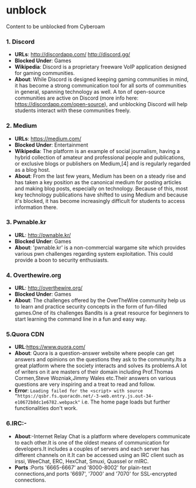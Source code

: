# unblock
Content to be unblocked from Cyberoam

### 1. Discord
- **URLs**: http://discordapp.com/ http://discord.gg/
- **Blocked Under**: Games
- **Wikipedia**: Discord is a proprietary freeware VoIP application designed for gaming communities.
- **About**: While Discord is designed keeping gaming communities in mind, it has become a strong communication tool for all sorts of communities in general, spanning technology as well. A ton of open-source communities are active on Discord (more info here: https://discordapp.com/open-source), and unblocking Discord will help students interact with these communities freely.

### 2. Medium
- **URLs**: https://medium.com/
- **Blocked Under**: Entertainment
- **Wikipedia**: The platform is an example of social journalism, having a hybrid collection of amateur and professional people and publications, or exclusive blogs or publishers on Medium,[4] and is regularly regarded as a blog host.
- **About**: From the last few years, Medium has been on a steady rise and has taken a key position as the canonical medium for posting articles and making blog posts, especially on technology. Because of this, most key technology publications have shifted to using Medium and because it's blocked, it has become increasingly difficult for students to access information there.

### 3. Pwnable.kr
- **URL**: http://pwnable.kr/
- **Blocked Under**: Games
- **About**: 'pwnable.kr' is a non-commercial wargame site which provides various pwn challenges regarding system exploitation. This could provide a boon to security enthusiasts.

### 4. Overthewire.org
- **URL**: http://overthewire.org/
- **Blocked Under**: Games
- **About**: The challenges offered by the OverTheWire community help us to learn and practice security concepts in the form of fun-filled games.One of its challenges Bandits is a great resource for beginners to start learning the command line in a fun and easy way.

### 5.Quora CDN
- **URL**:https://www.quora.com/
- **About**: Quora is a question-answer website where people can get answers and opinions on the questions they ask to the community.Its a great platform where the society interacts and solves its problems.A lot of writers on it are masters of their domain including Prof.Thomas Cormen,Steve Wozniak,Jimmy Wales etc.Their answers on various questions are very inspiring and a treat to read and follow.
- **Error**: `Loading failed for the <script> with source “https://qsbr.fs.quoracdn.net/-3-web.entry.js.out-34-e10672b8dc1e6782.webpack"` i.e. The home page loads but further functionalities don't work.

### 6.IRC:- 
- **About**:-Internet Relay Chat is a platform where developers communicate to each other.It is one of the oldest means of communication for developers.It includes a couples of servers and each server has different channels on it.It can be accessed using an IRC client such as irssi, WeeChat, ERC, HexChat, Smuxi, Quassel or mIRC. 
- **Ports** :Ports '6665-6667' and '8000-8002' for plain-text connections,and ports '6697', '7000' and '7070' for SSL-encrypted connections.
